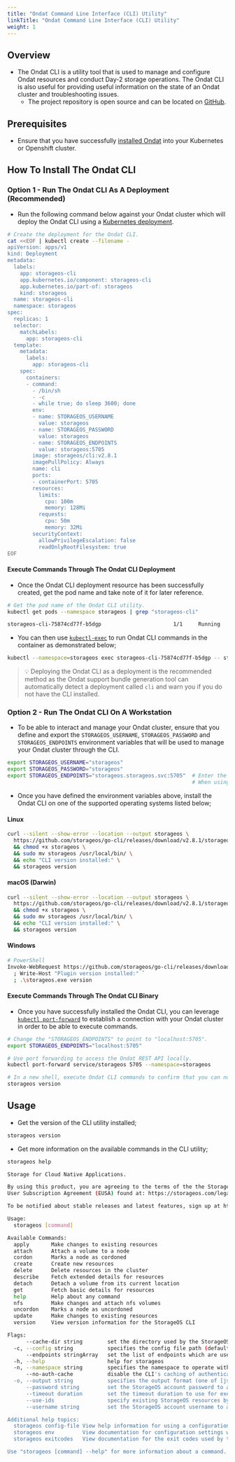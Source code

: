 ```yaml
---
title: "Ondat Command Line Interface (CLI) Utility"
linkTitle: "Ondat Command Line Interface (CLI) Utility"
weight: 1
---
```


## Overview

- The Ondat CLI is a utility tool that is used to manage and configure Ondat resources and conduct Day-2 storage operations. The Ondat CLI is also useful for providing useful information on the state of an Ondat cluster and troubleshooting issues.
  - The project repository is open source and can be located on [GitHub](https://github.com/storageos/go-cli).

## Prerequisites

- Ensure that you have successfully [installed Ondat](/docs/install/) into your Kubernetes or Openshift cluster.

## How To Install The Ondat CLI

### Option 1 - Run The Ondat CLI As A Deployment (Recommended)

- Run the following command below against your Ondat cluster which will deploy the Ondat CLI using a [Kubernetes deployment](https://kubernetes.io/docs/concepts/workloads/controllers/deployment/).

```bash
# Create the deployment for the Ondat CLI.
cat <<EOF | kubectl create --filename -
apiVersion: apps/v1
kind: Deployment
metadata:
  labels:
    app: storageos-cli
    app.kubernetes.io/component: storageos-cli
    app.kubernetes.io/part-of: storageos
    kind: storageos
  name: storageos-cli
  namespace: storageos
spec:
  replicas: 1
  selector:
    matchLabels:
      app: storageos-cli
  template:
    metadata:
      labels:
        app: storageos-cli
    spec:
      containers:
      - command:
        - /bin/sh
        - -c
        - while true; do sleep 3600; done
        env:
        - name: STORAGEOS_USERNAME
          value: storageos
        - name: STORAGEOS_PASSWORD
          value: storageos
        - name: STORAGEOS_ENDPOINTS
          value: storageos:5705
        image: storageos/cli:v2.8.1
        imagePullPolicy: Always
        name: cli
        ports:
        - containerPort: 5705
        resources:
          limits:
            cpu: 100m
            memory: 128Mi
          requests:
            cpu: 50m
            memory: 32Mi
        securityContext:
          allowPrivilegeEscalation: false
          readOnlyRootFilesystem: true
EOF
```

#### Execute Commands Through The Ondat CLI Deployment

- Once the Ondat CLI deployment resource has been successfully created, get the pod name and take note of it for later reference.

```bash
# Get the pod name of the Ondat CLI utility.
kubectl get pods --namespace storageos | grep "storageos-cli"

storageos-cli-75874cd77f-b5dgp                       1/1     Running   0              35m
```

- You can then use [`kubectl-exec`](https://kubernetes.io/docs/tasks/debug/debug-application/get-shell-running-container/) to run Ondat CLI commands in the container as demonstrated below;

```bash
kubectl --namespace=storageos exec storageos-cli-75874cd77f-b5dgp -- storageos version
```

> 💡 Deploying the Ondat CLI as a deployment is the recommended method as the Ondat support bundle generation tool can automatically detect a deployment called `cli` and warn you if you do not have the CLI installed.

### Option 2 - Run The Ondat CLI On A Workstation

- To be able to interact and manage your Ondat cluster, ensure that you define and export the `STORAGEOS_USERNAME`, `STORAGEOS_PASSWORD` and `STORAGEOS_ENDPOINTS` environment variables that will be used to manage your Ondat cluster through the CLI.

```bash
export STORAGEOS_USERNAME="storageos"                    
export STORAGEOS_PASSWORD="storageos"
export STORAGEOS_ENDPOINTS="storageos.storageos.svc:5705"  # Enter the endpoint address of Ondat's REST API to access the cluster through the CLI.
                                                           # When using "kubectl port-forward" to access the cluster, change the endpoint to "localhost:5705".
```

- Once you have defined the environment variables above, install the Ondat CLI on one of the supported operating systems listed below;

#### Linux

```bash
curl --silent --show-error --location --output storageos \
  https://github.com/storageos/go-cli/releases/download/v2.8.1/storageos_linux_amd64 \
  && chmod +x storageos \
  && sudo mv storageos /usr/local/bin/ \
  && echo "CLI version installed:" \
  && storageos version
```

#### macOS (Darwin)

```bash
curl --silent --show-error --location --output storageos \
  https://github.com/storageos/go-cli/releases/download/v2.8.1/storageos_darwin_amd64 \
  && chmod +x storageos \
  && sudo mv storageos /usr/local/bin/ \
  && echo "CLI version installed:" \
  && storageos version
```

#### Windows

```bash
# PowerShell
Invoke-WebRequest https://github.com/storageos/go-cli/releases/download/v2.8.1/storageos_windows_amd64.exe -OutFile storageos.exe `
  ; Write-Host "Plugin version installed:" `
  ; .\storageos.exe version
```

#### Execute Commands Through The Ondat CLI Binary

- Once you have successfully installed the Ondat CLI, you can leverage [`kubectl port-forward`](https://kubernetes.io/docs/tasks/access-application-cluster/port-forward-access-application-cluster/) to establish a connection with your Ondat cluster in order to be able to execute commands.

```bash
# Change the "STORAGEOS_ENDPOINTS" to point to "localhost:5705".
export STORAGEOS_ENDPOINTS="localhost:5705"

# Use port forwarding to access the Ondat REST API locally.
kubectl port-forward service/storageos 5705 --namespace=storageos

# In a new shell, execute Ondat CLI commands to confirm that you can now interact with your Ondat cluster.
storageos version
```

## Usage

- Get the version of the CLI utility installed;

```bash
storageos version
```

- Get more information on the available commands in the CLI utility;

```bash
storageos help
```

```bash
Storage for Cloud Native Applications.

By using this product, you are agreeing to the terms of the the StorageOS Ltd. End
User Subscription Agreement (EUSA) found at: https://storageos.com/legal/#eusa

To be notified about stable releases and latest features, sign up at https://my.storageos.com.

Usage:
  storageos [command]

Available Commands:
  apply       Make changes to existing resources
  attach      Attach a volume to a node
  cordon      Marks a node as cordoned
  create      Create new resources
  delete      Delete resources in the cluster
  describe    Fetch extended details for resources
  detach      Detach a volume from its current location
  get         Fetch basic details for resources
  help        Help about any command
  nfs         Make changes and attach nfs volumes
  uncordon    Marks a node as uncordoned
  update      Make changes to existing resources
  version     View version information for the StorageOS CLI

Flags:
      --cache-dir string        set the directory used by the StorageOS CLI to cache data that can be used for future commands (default "/Users/rodney/Library/Caches/storageos")
  -c, --config string           specifies the config file path (default "/Users/rodney/Library/Application Support/storageos/config.yaml")
      --endpoints stringArray   set the list of endpoints which are used when connecting to the StorageOS API (default [http://localhost:5705])
  -h, --help                    help for storageos
  -n, --namespace string        specifies the namespace to operate within for commands that require one (default "default")
      --no-auth-cache           disable the CLI's caching of authentication sessions
  -o, --output string           specifies the output format (one of [json yaml text]) (default "text")
      --password string         set the StorageOS account password to authenticate with (default "storageos")
      --timeout duration        set the timeout duration to use for execution of the command (default 15s)
      --use-ids                 specify existing StorageOS resources by their unique identifiers instead of by their names
      --username string         set the StorageOS account username to authenticate as (default "storageos")

Additional help topics:
  storageos config-file View help information for using a configuration file
  storageos env         View documentation for configuration settings which can be set in the environment
  storageos exitcodes   View documentation for the exit codes used by the StorageOS CLI

Use "storageos [command] --help" for more information about a command.
```

